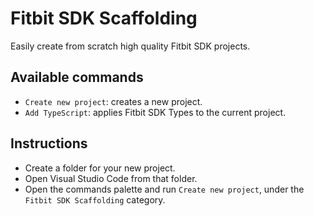 # Fitbit SDK Scaffolding

Easily create from scratch high quality Fitbit SDK projects.

## Available commands

- `Create new project`: creates a new project.
- `Add TypeScript`: applies Fitbit SDK Types to the current project.

## Instructions

- Create a folder for your new project.
- Open Visual Studio Code from that folder.
- Open the commands palette and run `Create new project`, under the `Fitbit SDK Scaffolding` category.
